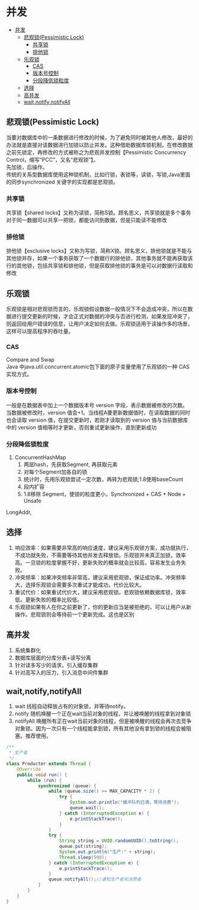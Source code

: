 # 并发

- [并发](#并发)
  - [悲观锁(Pessimistic Lock)](#悲观锁pessimistic-lock)
    - [共享锁](#共享锁)
    - [排他锁](#排他锁)
  - [乐观锁](#乐观锁)
    - [CAS](#cas)
    - [版本号控制](#版本号控制)
    - [分段降低锁粒度](#分段降低锁粒度)
  - [选择](#选择)
  - [高并发](#高并发)
  - [wait,notify,notifyAll](#waitnotifynotifyall)


## 悲观锁(Pessimistic Lock)

当要对数据库中的一条数据进行修改的时候，为了避免同时被其他人修改，最好的办法就是直接对该数据进行加锁以防止并发。这种借助数据库锁机制，在修改数据之前先锁定，再修改的方式被称之为悲观并发控制【Pessimistic Concurrency Control，缩写“PCC”，又名“悲观锁”】。    
先加锁，后操作。  
传统的关系型数据库使用这种锁机制，比如行锁，表锁等，读锁，写锁,Java里面的同步synchronized 关键字的实现都是悲观锁。

### 共享锁

共享锁【shared locks】又称为读锁，简称S锁。顾名思义，共享锁就是多个事务对于同一数据可以共享一把锁，都能访问到数据，但是只能读不能修改

### 排他锁

排他锁【exclusive locks】又称为写锁，简称X锁。顾名思义，排他锁就是不能与其他锁并存，如果一个事务获取了一个数据行的排他锁，其他事务就不能再获取该行的其他锁，包括共享锁和排他锁，但是获取排他锁的事务是可以对数据行读取和修改

## 乐观锁

乐观锁是相对悲观锁而言的，乐观锁假设数据一般情况下不会造成冲突，所以在数据进行提交更新的时候，才会正式对数据的冲突与否进行检测，如果发现冲突了，则返回给用户错误的信息，让用户决定如何去做。乐观锁适用于读操作多的场景，这样可以提高程序的吞吐量。

### CAS
Compare and Swap  
Java 中java.util.concurrent.atomic包下面的原子变量使用了乐观锁的一种 CAS 实现方式。

### 版本号控制

一般是在数据表中加上一个数据版本号 version 字段，表示数据被修改的次数。当数据被修改时，version 值会+1。当线程A要更新数据值时，在读取数据的同时也会读取 version 值，在提交更新时，若刚才读取到的 version 值与当前数据库中的 version 值相等时才更新，否则重试更新操作，直到更新成功

### 分段降低锁粒度

1. ConcurrentHashMap
   1. 两层hash，先获取Segment, 再获取元素
   2. 对每个Segment加各自的锁
   3. 统计时，先用乐观锁尝试一定次数，再转为悲观锁;1.8使用baseCount
   4. 段内扩容
   5. 1.8移除 Segment，使锁的粒度更小，Synchronized + CAS + Node + Unsafe

LongAddr,

## 选择

1. 响应效率：如果需要非常高的响应速度，建议采用乐观锁方案，成功就执行，不成功就失败，不需要等待其他并发去释放锁。乐观锁并未真正加锁，效率高。一旦锁的粒度掌握不好，更新失败的概率就会比较高，容易发生业务失败。
2. 冲突频率：如果冲突频率非常高，建议采用悲观锁，保证成功率。冲突频率大，选择乐观锁会需要多次重试才能成功，代价比较大。
3. 重试代价：如果重试代价大，建议采用悲观锁。悲观锁依赖数据库锁，效率低。更新失败的概率比较低。
4. 乐观锁如果有人在你之前更新了，你的更新应当是被拒绝的，可以让用户从新操作。悲观锁则会等待前一个更新完成。这也是区别

## 高并发

1. 系统集群化
2. 数据库层面的分库分表+读写分离
3. 针对读多写少的请求，引入缓存集群
4. 针对高写入的压力，引入消息中间件集群

## wait,notify,notifyAll

1. wait	线程自动释放占有的对象锁，并等待notify。
2. notify	随机唤醒一个正在wait当前对象的线程，并让被唤醒的线程拿到对象锁
3. notifyAll	唤醒所有正在wait当前对象的线程，但是被唤醒的线程会再次去竞争对象锁。因为一次只有一个线程能拿到锁，所有其他没有拿到锁的线程会被阻塞。推荐使用。

```java
/**
 * 生产者
 */
class Producter extends Thread {
    @Override
    public void run() {
        while (run) {
            synchronized (queue) {
                while (queue.size() >= MAX_CAPACITY * 2) {
                    try {
                        System.out.println("缓冲队列已满，等待消费");
                        queue.wait();
                    } catch (InterruptedException e) {
                        e.printStackTrace();
                    }
                }
                try {
                    String string = UUID.randomUUID().toString();
                    queue.put(string);
                    System.out.println("生产:" + string);
                    Thread.sleep(500);
                } catch (InterruptedException e) {
                    e.printStackTrace();
                }
                queue.notifyAll();//通知生产者和消费者
            }
        }
    }
}
```
